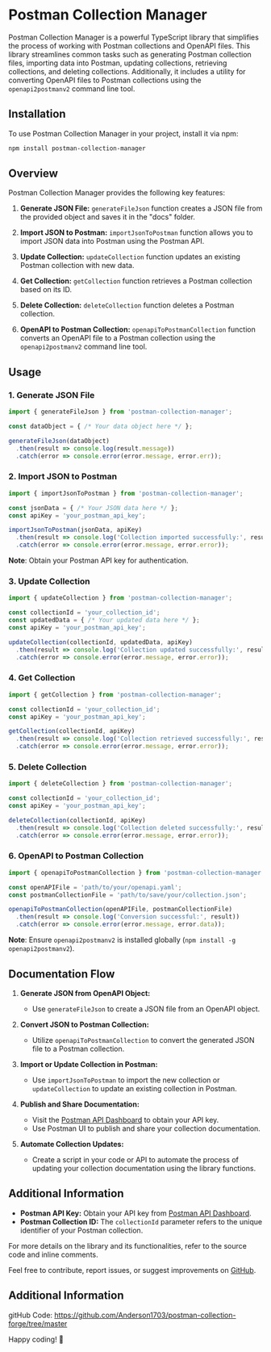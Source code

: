 # Postman Collection Manager

Postman Collection Manager is a powerful TypeScript library that simplifies the process of working with Postman collections and OpenAPI files. This library streamlines common tasks such as generating Postman collection files, importing data into Postman, updating collections, retrieving collections, and deleting collections. Additionally, it includes a utility for converting OpenAPI files to Postman collections using the `openapi2postmanv2` command line tool.

## Installation

To use Postman Collection Manager in your project, install it via npm:

```bash
npm install postman-collection-manager
```

## Overview

Postman Collection Manager provides the following key features:

1. **Generate JSON File:** `generateFileJson` function creates a JSON file from the provided object and saves it in the "docs" folder.

2. **Import JSON to Postman:** `importJsonToPostman` function allows you to import JSON data into Postman using the Postman API.

3. **Update Collection:** `updateCollection` function updates an existing Postman collection with new data.

4. **Get Collection:** `getCollection` function retrieves a Postman collection based on its ID.

5. **Delete Collection:** `deleteCollection` function deletes a Postman collection.

6. **OpenAPI to Postman Collection:** `openapiToPostmanCollection` function converts an OpenAPI file to a Postman collection using the `openapi2postmanv2` command line tool.

## Usage

### 1. Generate JSON File

```typescript
import { generateFileJson } from 'postman-collection-manager';

const dataObject = { /* Your data object here */ };

generateFileJson(dataObject)
  .then(result => console.log(result.message))
  .catch(error => console.error(error.message, error.err));
```

### 2. Import JSON to Postman

```typescript
import { importJsonToPostman } from 'postman-collection-manager';

const jsonData = { /* Your JSON data here */ };
const apiKey = 'your_postman_api_key';

importJsonToPostman(jsonData, apiKey)
  .then(result => console.log('Collection imported successfully:', result))
  .catch(error => console.error(error.message, error.error));
```

**Note**: Obtain your Postman API key for authentication.

### 3. Update Collection

```typescript
import { updateCollection } from 'postman-collection-manager';

const collectionId = 'your_collection_id';
const updatedData = { /* Your updated data here */ };
const apiKey = 'your_postman_api_key';

updateCollection(collectionId, updatedData, apiKey)
  .then(result => console.log('Collection updated successfully:', result))
  .catch(error => console.error(error.message, error.error));
```

### 4. Get Collection

```typescript
import { getCollection } from 'postman-collection-manager';

const collectionId = 'your_collection_id';
const apiKey = 'your_postman_api_key';

getCollection(collectionId, apiKey)
  .then(result => console.log('Collection retrieved successfully:', result))
  .catch(error => console.error(error.message, error.error));
```

### 5. Delete Collection

```typescript
import { deleteCollection } from 'postman-collection-manager';

const collectionId = 'your_collection_id';
const apiKey = 'your_postman_api_key';

deleteCollection(collectionId, apiKey)
  .then(result => console.log('Collection deleted successfully:', result))
  .catch(error => console.error(error.message, error.error));
```

### 6. OpenAPI to Postman Collection

```typescript
import { openapiToPostmanCollection } from 'postman-collection-manager';

const openAPIFile = 'path/to/your/openapi.yaml';
const postmanCollectionFile = 'path/to/save/your/collection.json';

openapiToPostmanCollection(openAPIFile, postmanCollectionFile)
  .then(result => console.log('Conversion successful:', result))
  .catch(error => console.error(error.message, error.data));
```

**Note**: Ensure `openapi2postmanv2` is installed globally (`npm install -g openapi2postmanv2`).

## Documentation Flow

1. **Generate JSON from OpenAPI Object:**
   - Use `generateFileJson` to create a JSON file from an OpenAPI object.

2. **Convert JSON to Postman Collection:**
   - Utilize `openapiToPostmanCollection` to convert the generated JSON file to a Postman collection.

3. **Import or Update Collection in Postman:**
   - Use `importJsonToPostman` to import the new collection or `updateCollection` to update an existing collection in Postman.

4. **Publish and Share Documentation:**
   - Visit the [Postman API Dashboard](https://web.postman.co/me/api-key) to obtain your API key.
   - Use Postman UI to publish and share your collection documentation.

5. **Automate Collection Updates:**
   - Create a script in your code or API to automate the process of updating your collection documentation using the library functions.

## Additional Information

- **Postman API Key:** Obtain your API key from [Postman API Dashboard](https://web.postman.co/me/api-key).
- **Postman Collection ID:** The `collectionId` parameter refers to the unique identifier of your Postman collection.

For more details on the library and its functionalities, refer to the source code and inline comments.

Feel free to contribute, report issues, or suggest improvements on [GitHub](https://github.com/yourusername/postman-collection-manager).

## Additional Information
gitHub Code: https://github.com/Anderson1703/postman-collection-forge/tree/master

Happy coding! 🚀